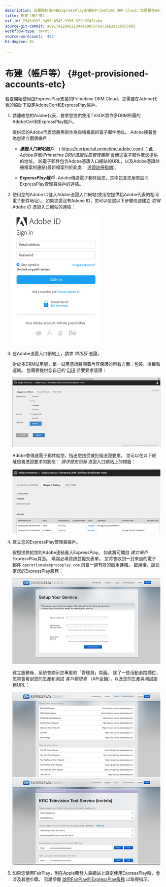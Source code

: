 ```yaml
---
description: 若要開始使用由ExpressPlay支援的Primetime DRM Cloud，您需要在Adobe代表的協助下設定AdobeCert和ExpressPlay帳戶。
title: 布建（帳戶等）
exl-id: 2543d997-3495-4545-9395-072c07431aba
source-git-commit: a0917e128862184ce18050792c2ee2ac265050d2
workflow-type: tm+mt
source-wordcount: '425'
ht-degree: 0%

---
```


# 布建（帳戶等） {#get-provisioned-accounts-etc}

若要開始使用由ExpressPlay支援的Primetime DRM Cloud，您需要在Adobe代表的協助下設定AdobeCert和ExpressPlay帳戶。

1. 請連絡您的Adobe代表，要求您提供使用TVSDK實作多DRM所需的AdobeCert和ExpressPlay帳戶。

   提供您的Adobe代表您將用來作為聯絡視窗的電子郵件地址。 Adobe接著會為您建立兩個帳戶：

   * ***憑證入口網站帳戶*** - ( https://certportal.primetime.adobe.com) ：此 *Adobe存取/Primetime DRM憑證註冊管理團隊* 會傳送電子郵件至您提供的地址。 該電子郵件包含Adobe憑證入口網站的URL，以及Adobe憑證註冊檔案的連結(最新檔案列於此處： [憑證註冊指南](../../../digital-rights-management/certificate-enrollment-guide/about-certs.md))。

   * ***ExpressPlay帳戶*** -Adobe傳送電子郵件給您，其中包含您用來註冊ExpressPlay管理員帳戶的連結。

1. 使用您的Adobe ID登入Adobe憑證入口網站(使用您提供給Adobe代表的相同電子郵件地址)。 如果您還沒有Adobe ID，您可以依照以下步驟快速建立 *取得Adobe ID* 憑證入口網站的連結：

   <!--<a id="fig_mst_gtj_wv"></a>-->

   ![](assets/cert_portal_sign-in-page-web.png)

1. 在Adobe憑證入口網站上，請求 *試用版* 憑證。

   對於多DRM試用版，單一試用憑證將涵蓋內容保護的所有方面：包裝、授權和運輸。 您需要提供您自己的 [CSR](../../../digital-rights-management/certificate-enrollment-guide/request-certs/gen-cert-signing-req.md) 若要要求憑證：
   <!--<a id="fig_op1_xwj_wv"></a>-->

   ![](assets/cert_portal_trial_request-web.png)

   Adobe會傳送電子郵件給您，指出您接受或拒絕憑證要求。 您可以在以下網址檢視憑證要求的狀態： *請求歷史記錄* 憑證入口網站上的標籤：
   <!--<a id="fig_gkl_myj_wv"></a>-->

   ![](assets/cert_portal_request_history-web.png)

1. 建立您的ExpressPlay管理員帳戶。

   按照提供給您的Adobe連結進入ExpressPlay。 如此將可開啟 *建立帳戶* ExpressPlay頁面。 填寫必填資訊並提交表單。 您將會收到一封來自的電子郵件 `operations@expressplay.com` 包含一週有效的啟用連結。 啟用後，請設定您的ExpressPlay服務：
   <!--<a id="fig_cjl_ztk_wv"></a>-->

   ![](assets/expressplay_create_service-web.png)

   建立服務後，系統會顯示您專屬的「管理員」頁面。 除了一些活動追蹤欄位，您將會看到您的生產和測試 *客戶驗證者* （API金鑰），以及您的生產與測試服務URL：

   <!--<a id="fig_c5h_xdl_wv"></a>-->

   ![](assets/expressplay_admin_dashboard_2-web.png) ![](assets/expressplay_admin_dashboard-web.png)

1. 如果您使用FairPlay，則在Apple開發人員網站上設定使用ExpressPlay時，會涉及其他步驟。 另請參閱 [啟用FairPlay的ExpressPlay服務](../../multi-drm-workflows/p-l-and-p/fairplay-workflow.md#enable-expressplay-service-for-fairplay) 以取得指示。
